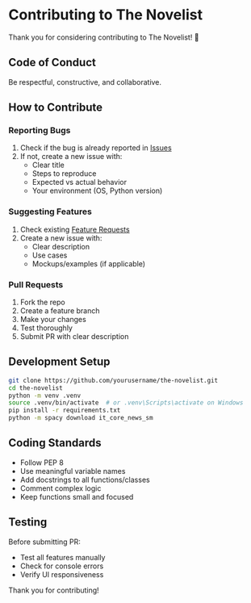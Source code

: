 # Contributing to The Novelist

Thank you for considering contributing to The Novelist! 🎉

## Code of Conduct

Be respectful, constructive, and collaborative.

## How to Contribute

### Reporting Bugs

1. Check if the bug is already reported in [Issues](https://github.com/yourusername/the-novelist/issues)
2. If not, create a new issue with:
   - Clear title
   - Steps to reproduce
   - Expected vs actual behavior
   - Your environment (OS, Python version)

### Suggesting Features

1. Check existing [Feature Requests](https://github.com/yourusername/the-novelist/issues?q=is%3Aissue+label%3Aenhancement)
2. Create a new issue with:
   - Clear description
   - Use cases
   - Mockups/examples (if applicable)

### Pull Requests

1. Fork the repo
2. Create a feature branch
3. Make your changes
4. Test thoroughly
5. Submit PR with clear description

## Development Setup
```bash
git clone https://github.com/yourusername/the-novelist.git
cd the-novelist
python -m venv .venv
source .venv/bin/activate  # or .venv\Scripts\activate on Windows
pip install -r requirements.txt
python -m spacy download it_core_news_sm
```

## Coding Standards

- Follow PEP 8
- Use meaningful variable names
- Add docstrings to all functions/classes
- Comment complex logic
- Keep functions small and focused

## Testing

Before submitting PR:
- Test all features manually
- Check for console errors
- Verify UI responsiveness

Thank you for contributing!